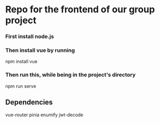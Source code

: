 # Repo for the frontend of our group project

### First install node.js

### Then install vue by running

npm install vue

### Then run this, while being in the project's directory

npm run serve

## Dependencies

vue-router
pinia
enumify
jwt-decode